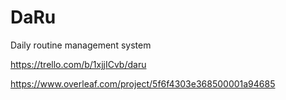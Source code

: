 # DaRu
Daily routine management system

https://trello.com/b/1xjjICvb/daru

https://www.overleaf.com/project/5f6f4303e368500001a94685
